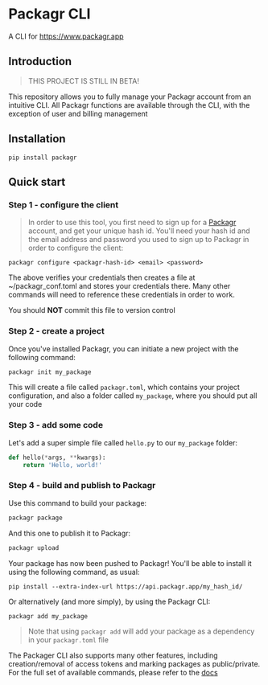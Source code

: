 # Packagr CLI

A CLI for https://www.packagr.app

## Introduction

> THIS PROJECT IS STILL IN BETA!

This repository allows you to fully manage your Packagr account from an intuitive CLI. All Packagr functions are
available through the CLI, with the exception of user and billing management


## Installation

```
pip install packagr
```

## Quick start

### Step 1 - configure the client

> In order to use this tool, you first need to sign up for a [Packagr](https://www.packagr.app) account, and get your 
unique hash id. You'll need your hash id and the email address and password you used to sign up to Packagr in order to 
configure the client:

```
packagr configure <packagr-hash-id> <email> <password>
```

The above verifies your credentials then creates a file at ~/packagr_conf.toml and stores your credentials there. Many
other commands will need to reference these credentials in order to work.

You should **NOT** commit this file to version control

### Step 2 - create a project

Once you've installed Packagr, you can initiate a new project with the following command:

```bash
packagr init my_package
```

This will create a file called `packagr.toml`, which contains your project configuration, and also a folder called 
`my_package`, where you should put all your code

### Step 3 - add some code

Let's add a super simple file called `hello.py` to our `my_package` folder:

```python
def hello(*args, **kwargs):
    return 'Hello, world!'
```

### Step 4 - build and publish to Packagr

Use this command to build your package:

```bash
packagr package
```

And this one to publish it to Packagr:

```bash
packagr upload
```

Your package has now been pushed to Packagr! You'll be able to install it using the following command, as usual:
```
pip install --extra-index-url https://api.packagr.app/my_hash_id/
```

Or alternatively (and more simply), by using the Packagr CLI:

```bash
packagr add my_package
``` 

> Note that using `packagr add` will add your package as a dependency in your `packagr.toml` file

The Packager CLI also supports many other features, including creation/removal of access tokens and marking packages as
public/private. For the full set of available commands, please refer to the [docs](https://packagr.github.io/packagr-cli/)

